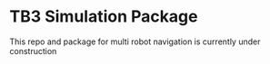 # TB3 Simulation Package

This repo and package for multi robot navigation is currently under construction





